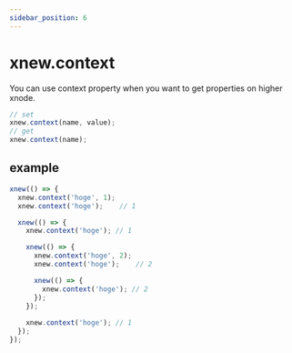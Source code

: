 ```yaml
---
sidebar_position: 6
---
```


# xnew.context
You can use context property when you want to get properties on higher xnode.
```js
// set
xnew.context(name, value);
// get
xnew.context(name);
```
## example
```js
xnew(() => {
  xnew.context('hoge', 1);
  xnew.context('hoge');    // 1

  xnew(() => {
    xnew.context('hoge'); // 1

    xnew(() => {
      xnew.context('hoge', 2);
      xnew.context('hoge');    // 2

      xnew(() => {
        xnew.context('hoge'); // 2
      });
    });
    
    xnew.context('hoge'); // 1
  });
});
```